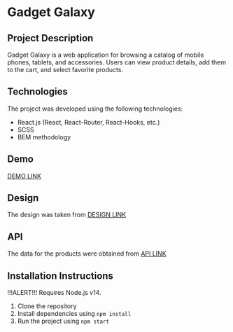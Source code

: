 # Gadget Galaxy

## Project Description
Gadget Galaxy is a web application for browsing a catalog of mobile phones, tablets, and accessories. Users can view product details, add them to the cart, and select favorite products.

## Technologies
The project was developed using the following technologies:
- React.js (React, React-Router, React-Hooks, etc.)
- SCSS
- BEM methodology

## Demo
[DEMO LINK](https://podvax.github.io/Phone_Catalog/)

## Design
The design was taken from [DESIGN LINK](https://www.figma.com/file/uEetgWenSRxk9jgiym6Yzp/Phone-catalog-redesign?node-id=1%3A2)
## API
The data for the products were obtained from [API LINK](https://mate-academy.github.io/react_phone-catalog/api/products.json)

## Installation Instructions
!!!ALERT!!! Requires Node.js v14.
1. Clone the repository
2. Install dependencies using `npm install`
3. Run the project using `npm start`
